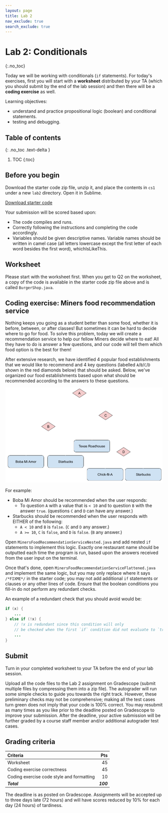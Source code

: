 ```yaml
---
layout: page
title: Lab 2
nav_exclude: true
search_exclude: true
---
```


# Lab 2: Conditionals
{:.no_toc}

Today we will be working with conditionals (`if` statements). For today's exercises, first you will start with a **worksheet** distributed by your TA (which you should submit by the end of the lab session) and then there will be a **coding exercise** as well.

Learning objectives:
- understand and practice propositional logic (boolean) and conditional statements.
- testing and debugging.

## Table of contents
{: .no_toc .text-delta }

1. TOC
{:toc}

## Before you begin

Download the starter code zip file, unzip it, and place the contents in `cs1` under a new `lab2` directory. Open it in Sublime.

<a href="https://github.com/UTEP-CS-1/website/raw/main{{page.url|relative_url}}../lab02_starter.zip" class="btn btn-green">Download starter code</a>


Your submission will be scored based upon:
- The code compiles and runs.
- Correctly following the instructions and completing the code accordingly.
- Variables should be given descriptive names. Variable names should be written in camel case (all letters lowercase except the first letter of each word besides the first word), whichIsLikeThis.

## Worksheet

Please start with the worksheet first. When you get to Q2 on the worksheet, a copy of the code is available in the starter code zip file above and is called `BurgerShop.java`.

## Coding exercise: Miners food recommendation service

Nothing keeps you going as a student better than some food, whether it is before, between, or after classes! But sometimes it can be hard to decide where to go for food. To solve this problem, today we will create a recommendation service to help our fellow Miners decide where to eat! All they have to do is answer a few questions, and our code will tell them which food option is the best for them!

After extensive research, we have identified 4 popular food establishments that we would like to recommend and 4 key questions (labelled `A`/`B`/`C`/`D` shown in the red diamonds below) that should be asked. Below, we've organized our food establishments based upon what should be recommended according to the answers to these questions. 

![](tree.png)

For example:

- Boba Mi Amor should be recommended when the user responds:
    - To question `A` with a value that is `< 10` and to question `B` with the answer `true`. (questions `C` and `D` can have any answer.)
- Starbucks should be recommended when the user responds with EITHER of the following:
    - `A < 10` and `B` is `false`. (`C` and `D` any answer.)
    - `A >= 10`, `C` is `false`, and `D` is `false`. (`B` any answer.)

Open `MinersFoodRecommendationServiceNested.java` and add nested `if` statements to implement this logic. Exactly one restaurant name should be outputted each time the program is run, based upon the answers received from the user input on the terminal.

Once that's done, open `MinersFoodRecommendationServiceFlattened.java` and implement the same logic, but you may only replace where it says `/*FIXME*/` in the starter code; you may not add additional `if` statements or clauses or any other lines of code. Ensure that the boolean conditions you fill-in do not perform any redundant checks.

An example of a redundant check that you should avoid would be:
```java
if (x) {
    ...
} else if (!x) {
    // !x is redundant since this condition will only
    // be checked when the first `if` condition did not evaluate to `true`.
    ...
}
```

## Submit

Turn in your completed worksheet to your TA before the end of your lab session.

Upload all the code files to the Lab 2 assignment on Gradescope (submit multiple files by compressing them into a zip file). The autograder will run some simple checks to guide you towards the right track. However, these preliminary checks may not be comprehensive; making all the test cases turn green does not imply that your code is 100% correct. You may resubmit as many times as you like prior to the deadline posted on Gradescope to improve your submission. After the deadline, your active submission will be further graded by a course staff member and/or additional autograder test cases.

## Grading criteria

| **Criteria**                             |   **Pts** |
|:-----------------------------------------|----------:|
| Worksheet                                |        45 |
| Coding exercise correctness              |        45 |
| Coding exercise code style and formatting|        10 |
| **_Total_**                              | **_100_** |

The deadline is as posted on Gradescope.
Assignments will be accepted up to three days late (72 hours) and will have scores reduced by 10% for each day (24 hours) of tardiness.
